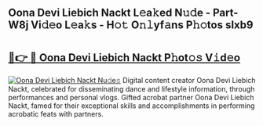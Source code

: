 ## Oona Devi Liebich Nackt L𝚎a𝚔ed N𝚞𝚍e - Part-W8j Vi𝚍𝚎o L𝚎a𝚔s - H𝚘𝚝 O𝚗𝚕yf𝚊ns P𝚑𝚘tos sIxb9

# <h2><a href="http://kfe7rp2.oniu.top/?m=Oona+Devi+Liebich+Nackt">🔗👉 🔴 Oona Devi Liebich Nackt P𝚑ot𝚘𝚜 V𝚒d𝚎o</a></h2>

[![Oona Devi Liebich Nackt Nu𝚍e𝚜](https://i.imgur.com/0qMVB7G.gif)](http://kfe7rp2.oniu.top/?m=Oona+Devi+Liebich+Nackt)
Digital content creator Oona Devi Liebich Nackt, celebrated for disseminating dance and lifestyle information, through performances and personal vlogs. Gifted acrobat partner Oona Devi Liebich Nackt, famed for their exceptional skills and accomplishments in performing acrobatic feats with partners.  
